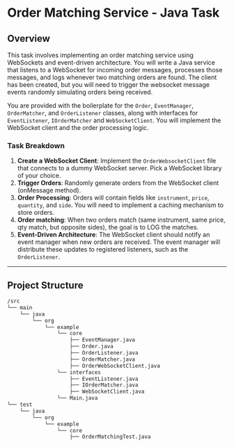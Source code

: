 # Order Matching Service - Java Task

## Overview

This task involves implementing an order matching service using WebSockets and event-driven architecture.
You will write a Java service that listens to a WebSocket for incoming order messages, processes those messages,
and logs whenever two matching orders are found. The client has been created, but you will need to trigger the 
websocket message events randomly simulating orders being received.

You are provided with the boilerplate for the `Order`, `EventManager`, `OrderMatcher`, and `OrderListener` classes,
along with interfaces for `EventListener`, `IOrderMatcher` and `WebSocketClient`.
You will implement the WebSocket client and the order processing logic.

### Task Breakdown

1. **Create a WebSocket Client**: Implement the `OrderWebsocketClient` file that connects to a dummy WebSocket server. Pick a WebSocket library of your choice.
2. **Trigger Orders**: Randomly generate orders from the WebSocket client (onMessage method).
3. **Order Processing**: Orders will contain fields like `instrument`, `price`, `quantity`, and `side`. You will need to implement a caching mechanism to store orders.
4. **Order matching**: When two orders match (same instrument, same price, qty match, but opposite sides), the goal is to LOG the matches.
5. **Event-Driven Architecture**: The WebSocket client should notify an event manager when new orders are received. The event manager will distribute these updates to registered listeners, such as the `OrderListener`.

---

## Project Structure

```bash
/src
└── main
    └── java
        └── org
            └── example
                └── core
                    ├── EventManager.java
                    ├── Order.java
                    ├── OrderListener.java
                    ├── OrderMatcher.java
                    ├── OrderWebSocketClient.java
                └── interfaces   
                    ├── EventListener.java
                    ├── IOrderMatcher.java
                    ├── WebSocketClient.java
                └── Main.java
└── test
    └── java
        └── org
            └── example
                └── core
                    ├── OrderMatchingTest.java
